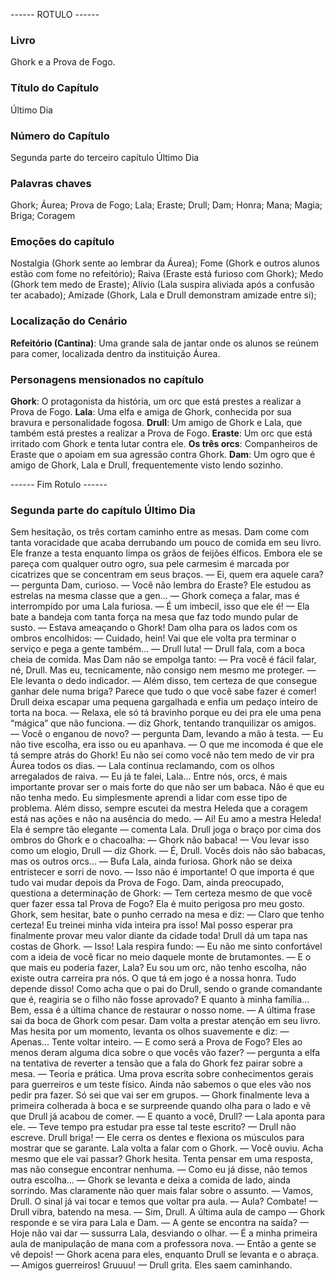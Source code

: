 ------ ROTULO ------

### Livro

Ghork e a Prova de Fogo.

### Título do Capítulo

Último Dia

### Número do Capítulo

Segunda parte do terceiro capítulo Último Dia

### Palavras chaves

Ghork; Áurea; Prova de Fogo; Lala; Eraste; Drull; Dam; Honra; Mana; Magia; Briga; Coragem

### Emoções do capítulo

Nostalgia (Ghork sente ao lembrar da Áurea);
Fome (Ghork e outros alunos estão com fome no refeitório);
Raiva (Eraste está furioso com Ghork);
Medo (Ghork tem medo de Eraste);
Alívio (Lala suspira aliviada após a confusão ter acabado);
Amizade (Ghork, Lala e Drull demonstram amizade entre si);

### Localização do Cenário

**Refeitório (Cantina)**: Uma grande sala de jantar onde os alunos se reúnem para comer, localizada dentro da instituição Áurea.

### Personagens mensionados no capítulo

**Ghork**: O protagonista da história, um orc que está prestes a realizar a Prova de Fogo.
**Lala**: Uma elfa e amiga de Ghork, conhecida por sua bravura e personalidade fogosa.
**Drull**: Um amigo de Ghork e Lala, que também está prestes a realizar a Prova de Fogo.
**Eraste**: Um orc que está irritado com Ghork e tenta lutar contra ele.
**Os três orcs**: Companheiros de Eraste que o apoiam em sua agressão contra Ghork.
**Dam**: Um ogro que é amigo de Ghork, Lala e Drull, frequentemente visto lendo sozinho.

------ Fim Rotulo ------

### Segunda parte do capítulo Último Dia

Sem hesitação, os três cortam caminho entre as mesas. Dam come com tanta voracidade que acaba derrubando um pouco de comida em seu livro. Ele franze a testa enquanto limpa os grãos de feijões élficos. Embora ele se pareça com qualquer outro ogro, sua pele carmesim é marcada por cicatrizes que se concentram em seus braços.
— Ei, quem era aquele cara? — pergunta Dam, curioso.
— Você não lembra do Eraste? Ele estudou as estrelas na mesma classe que a gen... — Ghork começa a falar, mas é interrompido por uma Lala furiosa.
— É um imbecil, isso que ele é! — Ela bate a bandeja com tanta força na mesa que faz todo mundo pular de susto. — Estava ameaçando o Ghork!
Dam olha para os lados com os ombros encolhidos:
— Cuidado, hein! Vai que ele volta pra terminar o serviço e pega a gente também...
— Drull luta! — Drull fala, com a boca cheia de comida.
Mas Dam não se empolga tanto: 
— Pra você é fácil falar, né, Drull. Mas eu, tecnicamente, não consigo nem mesmo me proteger.  — Ele levanta o dedo indicador. — Além disso, tem certeza de que consegue ganhar dele numa briga? Parece que tudo o que você sabe fazer é comer!
Drull deixa escapar uma pequena gargalhada e enfia um pedaço inteiro de torta na boca.
— Relaxa, ele só tá bravinho porque eu dei pra ele uma pena “mágica” que não funciona. — diz Ghork, tentando tranquilizar os amigos.
— Você o enganou de novo? — pergunta Dam, levando a mão à testa.
— Eu não tive escolha, era isso ou eu apanhava.
—  O que me incomoda é que ele tá sempre atrás do Ghork! Eu não sei como você não tem medo de vir pra Áurea todos os dias.  — Lala continua reclamando, com os olhos arregalados de raiva.
— Eu já te falei, Lala... Entre nós, orcs, é mais importante provar ser o mais forte do que não ser um babaca. Não é que eu não tenha medo. Eu simplesmente aprendi a lidar com esse tipo de problema. Além disso, sempre escutei da mestra Heleda que a coragem está nas ações e não na ausência do medo. 
— Ai! Eu amo a mestra Heleda! Ela é sempre tão elegante — comenta Lala.
Drull joga o braço por cima dos ombros do Ghork e o chacoalha: 
— Ghork não babaca! 
— Vou levar isso como um elogio, Drull — diz Ghork.
— É, Drull. Vocês dois não são babacas, mas os outros orcs... — Bufa Lala, ainda furiosa. 
Ghork não se deixa entristecer e sorri de novo.
— Isso não é importante! O que importa é que tudo vai mudar depois da Prova de Fogo. 
Dam, ainda preocupado, questiona a determinação de Ghork: 
— Tem certeza mesmo de que você quer fazer essa tal Prova de Fogo? Ela é muito perigosa pro meu gosto.
Ghork, sem hesitar, bate o punho cerrado na mesa e diz:
— Claro que tenho certeza! Eu treinei minha vida inteira pra isso! Mal posso esperar pra finalmente provar meu valor diante da cidade toda! 
Drull dá um tapa nas costas de Ghork. 
— Isso!
Lala respira fundo:
— Eu não me sinto confortável com a ideia de você ficar no meio daquele monte de   brutamontes.
— E o que mais eu poderia fazer, Lala? Eu sou um orc, não tenho escolha, não existe outra carreira pra nós. O que tá em jogo é a nossa honra. Tudo depende disso! Como acha que o pai do Drull, sendo o grande comandante que é, reagiria se o filho não fosse aprovado? E quanto à minha família... Bem, essa é a última chance de restaurar o nosso nome. — A última frase sai da boca de Ghork com pesar.
Dam volta a prestar atenção em seu livro. Mas hesita por um momento, levanta os olhos suavemente e diz:
— Apenas... Tente voltar inteiro.
— E como será a Prova de Fogo? Eles ao menos deram alguma dica sobre o que vocês vão fazer? — pergunta a elfa na tentativa de reverter a tensão que a fala do Ghork fez pairar sobre a mesa.
— Teoria e prática. Uma prova escrita sobre conhecimentos gerais para guerreiros e um teste físico. Ainda não sabemos o que eles vão nos pedir pra fazer. Só sei que vai ser em grupos. — Ghork finalmente leva a primeira colherada à boca e se surpreende quando olha para o lado e vê que Drull já acabou de comer.
— E quanto a você, Drull? — Lala aponta para ele. —  Teve tempo pra estudar pra esse tal teste escrito?
— Drull não escreve. Drull briga! — Ele cerra os dentes e flexiona os músculos para mostrar que se garante.
Lala volta a falar com o Ghork.
— Você ouviu. Acha mesmo que ele vai passar? 
Ghork hesita. Tenta pensar em uma resposta, mas não consegue encontrar nenhuma.
— Como eu já disse, não temos outra escolha... — Ghork se levanta e deixa a comida de lado, ainda sorrindo. Mas claramente não quer mais falar sobre o assunto. — Vamos, Drull. O sinal já vai tocar e temos que voltar pra aula.
— Aula? Combate! — Drull vibra, batendo na mesa. 
— Sim, Drull. A última aula de campo — Ghork responde e se vira para Lala e Dam. — A gente se encontra na saída? 
— Hoje não vai dar — sussurra Lala, desviando o olhar. — É a minha primeira aula de manipulação de mana com a professora nova.
— Então a gente se vê depois! — Ghork acena para eles, enquanto Drull se levanta e o abraça.
— Amigos guerreiros! Gruuuu! — Drull grita. 
Eles saem caminhando.